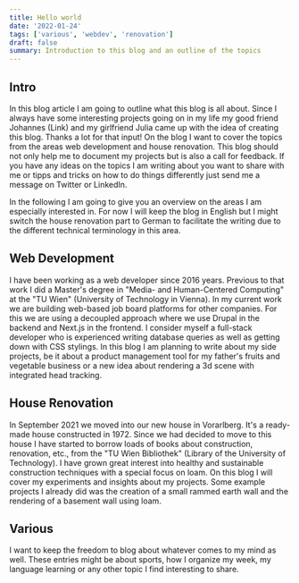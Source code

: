 ```yaml
---
title: Hello world
date: '2022-01-24'
tags: ['various', 'webdev', 'renovation']
draft: false
summary: Introduction to this blog and an outline of the topics
---
```


## Intro

In this blog article I am going to outline what this blog is all about. Since I always have some interesting projects going on in my life my good friend Johannes (Link) and my girlfriend Julia came up with the idea of creating this blog. Thanks a lot for that input!
On the blog I want to cover the topics from the areas web development and house renovation. This blog should not only help me to document my projects but is also a call for feedback. If you have any ideas on the topics I am writing about you want to share with me or tipps and tricks on how to do things differently just send me a message on Twitter or LinkedIn.

In the following I am going to give you an overview on the areas I am especially interested in. For now I will keep the blog in English but I might switch the house renovation part to German to facilitate the writing due to the different technical terminology in this area.

## Web Development

I have been working as a web developer since 2016 years. Previous to that work I did a Master's degree in "Media- and Human-Centered Computing" at the "TU Wien" (University of Technology in Vienna). In my current work we are building web-based job board platforms for other companies. For this we are using a decoupled approach where we use Drupal in the backend and Next.js in the frontend. I consider myself a full-stack developer who is experienced writing database queries as well as getting down with CSS stylings. In this blog I am planning to write about my side projects, be it about a product management tool for my father's fruits and vegetable business or a new idea about rendering a 3d scene with integrated head tracking.

## House Renovation

In September 2021 we moved into our new house in Vorarlberg. It's a ready-made house constructed in 1972. Since we had decided to move to this house I have started to borrow loads of books about construction, renovation, etc., from the "TU Wien Bibliothek" (Library of the University of Technology). I have grown great interest into healthy and sustainable construction techniques with a special focus on loam. On this blog I will cover my experiments and insights about my projects. Some example projects I already did was the creation of a small rammed earth wall and the rendering of a basement wall using loam.

## Various

I want to keep the freedom to blog about whatever comes to my mind as well. These entries might be about sports, how I organize my week, my language learning or any other topic I find interesting to share.
